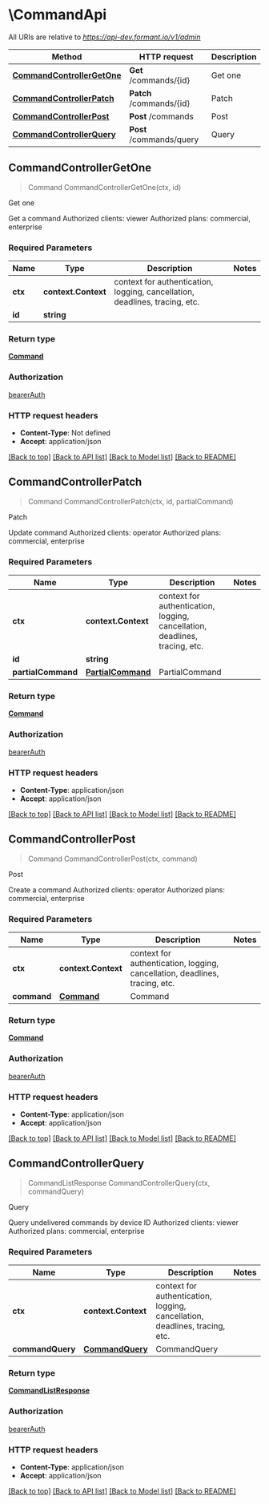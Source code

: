 # \CommandApi

All URIs are relative to *https://api-dev.formant.io/v1/admin*

Method | HTTP request | Description
------------- | ------------- | -------------
[**CommandControllerGetOne**](CommandApi.md#CommandControllerGetOne) | **Get** /commands/{id} | Get one
[**CommandControllerPatch**](CommandApi.md#CommandControllerPatch) | **Patch** /commands/{id} | Patch
[**CommandControllerPost**](CommandApi.md#CommandControllerPost) | **Post** /commands | Post
[**CommandControllerQuery**](CommandApi.md#CommandControllerQuery) | **Post** /commands/query | Query



## CommandControllerGetOne

> Command CommandControllerGetOne(ctx, id)

Get one

Get a command Authorized clients: viewer Authorized plans: commercial, enterprise

### Required Parameters


Name | Type | Description  | Notes
------------- | ------------- | ------------- | -------------
**ctx** | **context.Context** | context for authentication, logging, cancellation, deadlines, tracing, etc.
**id** | **string**|  | 

### Return type

[**Command**](Command.md)

### Authorization

[bearerAuth](../README.md#bearerAuth)

### HTTP request headers

- **Content-Type**: Not defined
- **Accept**: application/json

[[Back to top]](#) [[Back to API list]](../README.md#documentation-for-api-endpoints)
[[Back to Model list]](../README.md#documentation-for-models)
[[Back to README]](../README.md)


## CommandControllerPatch

> Command CommandControllerPatch(ctx, id, partialCommand)

Patch

Update command Authorized clients: operator Authorized plans: commercial, enterprise

### Required Parameters


Name | Type | Description  | Notes
------------- | ------------- | ------------- | -------------
**ctx** | **context.Context** | context for authentication, logging, cancellation, deadlines, tracing, etc.
**id** | **string**|  | 
**partialCommand** | [**PartialCommand**](PartialCommand.md)| PartialCommand | 

### Return type

[**Command**](Command.md)

### Authorization

[bearerAuth](../README.md#bearerAuth)

### HTTP request headers

- **Content-Type**: application/json
- **Accept**: application/json

[[Back to top]](#) [[Back to API list]](../README.md#documentation-for-api-endpoints)
[[Back to Model list]](../README.md#documentation-for-models)
[[Back to README]](../README.md)


## CommandControllerPost

> Command CommandControllerPost(ctx, command)

Post

Create a command Authorized clients: operator Authorized plans: commercial, enterprise

### Required Parameters


Name | Type | Description  | Notes
------------- | ------------- | ------------- | -------------
**ctx** | **context.Context** | context for authentication, logging, cancellation, deadlines, tracing, etc.
**command** | [**Command**](Command.md)| Command | 

### Return type

[**Command**](Command.md)

### Authorization

[bearerAuth](../README.md#bearerAuth)

### HTTP request headers

- **Content-Type**: application/json
- **Accept**: application/json

[[Back to top]](#) [[Back to API list]](../README.md#documentation-for-api-endpoints)
[[Back to Model list]](../README.md#documentation-for-models)
[[Back to README]](../README.md)


## CommandControllerQuery

> CommandListResponse CommandControllerQuery(ctx, commandQuery)

Query

Query undelivered commands by device ID Authorized clients: viewer Authorized plans: commercial, enterprise

### Required Parameters


Name | Type | Description  | Notes
------------- | ------------- | ------------- | -------------
**ctx** | **context.Context** | context for authentication, logging, cancellation, deadlines, tracing, etc.
**commandQuery** | [**CommandQuery**](CommandQuery.md)| CommandQuery | 

### Return type

[**CommandListResponse**](CommandListResponse.md)

### Authorization

[bearerAuth](../README.md#bearerAuth)

### HTTP request headers

- **Content-Type**: application/json
- **Accept**: application/json

[[Back to top]](#) [[Back to API list]](../README.md#documentation-for-api-endpoints)
[[Back to Model list]](../README.md#documentation-for-models)
[[Back to README]](../README.md)

